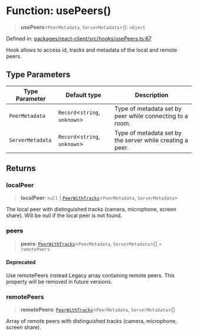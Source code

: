 # Function: usePeers()

> **usePeers**\<`PeerMetadata`, `ServerMetadata`\>(): `object`

Defined in: [packages/react-client/src/hooks/usePeers.ts:67](https://github.com/fishjam-cloud/web-client-sdk/blob/8be0da3efcdce0dec0a98faf77f65b941d4a7757/packages/react-client/src/hooks/usePeers.ts#L67)

Hook allows to access id, tracks and metadata of the local and remote peers.

## Type Parameters

| Type Parameter | Default type | Description |
| ------ | ------ | ------ |
| `PeerMetadata` | `Record`\<`string`, `unknown`\> | Type of metadata set by peer while connecting to a room. |
| `ServerMetadata` | `Record`\<`string`, `unknown`\> | Type of metadata set by the server while creating a peer. |

## Returns

### localPeer

> **localPeer**: `null` \| [`PeerWithTracks`](../type-aliases/PeerWithTracks.md)\<`PeerMetadata`, `ServerMetadata`\>

The local peer with distinguished tracks (camera, microphone, screen share).
Will be null if the local peer is not found.

### ~~peers~~

> **peers**: [`PeerWithTracks`](../type-aliases/PeerWithTracks.md)\<`PeerMetadata`, `ServerMetadata`\>[] = `remotePeers`

#### Deprecated

Use remotePeers instead
Legacy array containing remote peers.
This property will be removed in future versions.

### remotePeers

> **remotePeers**: [`PeerWithTracks`](../type-aliases/PeerWithTracks.md)\<`PeerMetadata`, `ServerMetadata`\>[]

Array of remote peers with distinguished tracks (camera, microphone, screen share).
